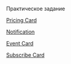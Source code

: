Практическое задание

[Pricing Card](https://tt-dev-23.github.io/Yuriy2437_Practice/pricing_card/index.html)

[Notification](https://tt-dev-23.github.io/Yuriy2437_Practice/notification/index.html)

[Event Card](https://tt-dev-23.github.io/Yuriy2437_Practice/event_card/index.html)

[Subscribe Card](https://tt-dev-23.github.io/Yuriy2437_Practice/subscribe_card/index.html)
